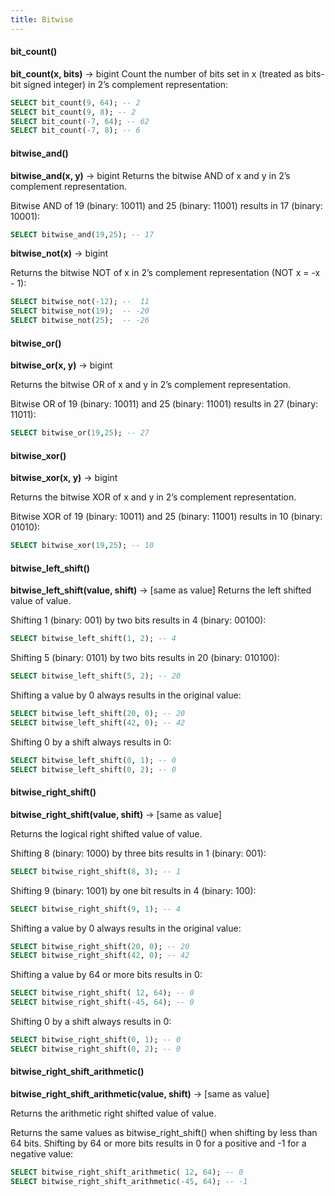```yaml
---
title: Bitwise
---
```


#### bit_count()
**bit_count(x, bits)** → bigint
Count the number of bits set in x (treated as bits-bit signed integer) in 2’s complement representation:
```sql
SELECT bit_count(9, 64); -- 2
SELECT bit_count(9, 8); -- 2
SELECT bit_count(-7, 64); -- 62
SELECT bit_count(-7, 8); -- 6
```
#### bitwise_and()
**bitwise_and(x, y)** → bigint
Returns the bitwise AND of x and y in 2’s complement representation.

Bitwise AND of 19 (binary: 10011) and 25 (binary: 11001) results in 17 (binary: 10001):
```sql
SELECT bitwise_and(19,25); -- 17
```
**bitwise_not(x)** → bigint

Returns the bitwise NOT of x in 2’s complement representation (NOT x = -x - 1):

```sql
SELECT bitwise_not(-12); --  11
SELECT bitwise_not(19);  -- -20
SELECT bitwise_not(25);  -- -26
```
#### bitwise_or()
**bitwise_or(x, y)** → bigint

Returns the bitwise OR of x and y in 2’s complement representation.

Bitwise OR of 19 (binary: 10011) and 25 (binary: 11001) results in 27 (binary: 11011):
```sql
SELECT bitwise_or(19,25); -- 27
```

#### bitwise_xor()
**bitwise_xor(x, y)** → bigint

Returns the bitwise XOR of x and y in 2’s complement representation.

Bitwise XOR of 19 (binary: 10011) and 25 (binary: 11001) results in 10 (binary: 01010):
```sql
SELECT bitwise_xor(19,25); -- 10
```

#### bitwise_left_shift()
**bitwise_left_shift(value, shift)** → [same as value]
Returns the left shifted value of value.

Shifting 1 (binary: 001) by two bits results in 4 (binary: 00100):
```sql
SELECT bitwise_left_shift(1, 2); -- 4
```
Shifting 5 (binary: 0101) by two bits results in 20 (binary: 010100):
```sql
SELECT bitwise_left_shift(5, 2); -- 20
```
Shifting a value by 0 always results in the original value:
```sql
SELECT bitwise_left_shift(20, 0); -- 20
SELECT bitwise_left_shift(42, 0); -- 42
```
Shifting 0 by a shift always results in 0:
```sql
SELECT bitwise_left_shift(0, 1); -- 0
SELECT bitwise_left_shift(0, 2); -- 0
```

#### bitwise_right_shift()
**bitwise_right_shift(value, shift)** → [same as value]

Returns the logical right shifted value of value.

Shifting 8 (binary: 1000) by three bits results in 1 (binary: 001):

```sql
SELECT bitwise_right_shift(8, 3); -- 1
```
Shifting 9 (binary: 1001) by one bit results in 4 (binary: 100):

```sql
SELECT bitwise_right_shift(9, 1); -- 4
```
Shifting a value by 0 always results in the original value:

```sql
SELECT bitwise_right_shift(20, 0); -- 20
SELECT bitwise_right_shift(42, 0); -- 42
```
Shifting a value by 64 or more bits results in 0:

```sql
SELECT bitwise_right_shift( 12, 64); -- 0
SELECT bitwise_right_shift(-45, 64); -- 0
```
Shifting 0 by a shift always results in 0:

```sql
SELECT bitwise_right_shift(0, 1); -- 0
SELECT bitwise_right_shift(0, 2); -- 0
```

#### bitwise_right_shift_arithmetic()
**bitwise_right_shift_arithmetic(value, shift)** → [same as value]

Returns the arithmetic right shifted value of value.

Returns the same values as bitwise_right_shift() when shifting by less than 64 bits. Shifting by 64 or more bits results in 0 for a positive and -1 for a negative value:

```sql
SELECT bitwise_right_shift_arithmetic( 12, 64); -- 0
SELECT bitwise_right_shift_arithmetic(-45, 64); -- -1
```